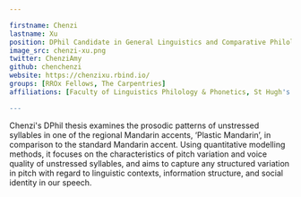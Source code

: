 ```yaml
---

firstname: Chenzi
lastname: Xu
position: DPhil Candidate in General Linguistics and Comparative Philology
image_src: chenzi-xu.png
twitter: ChenziAmy
github: chenchenzi
website: https://chenzixu.rbind.io/
groups: [RROx Fellows, The Carpentries]
affiliations: [Faculty of Linguistics Philology & Phonetics, St Hugh's College, Humanities Division]

---
```


Chenzi's DPhil thesis examines the prosodic patterns of unstressed syllables in one of the regional Mandarin accents, ‘Plastic Mandarin’, in comparison to the standard Mandarin accent. Using quantitative modelling methods, it focuses on the characteristics of pitch variation and voice quality of unstressed syllables, and aims to capture any structured variation in pitch with regard to linguistic contexts, information structure, and social identity in our speech.
